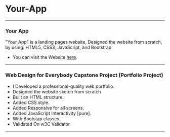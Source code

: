 # Your-App
---
### Your App

"Your App" is a landing pages website, Designed the website from scratch, by using: HTML5, CSS3, JavaScript, and Bootstrap

* You can visit the Website [here](http://ayaabuelsoud.ueuo.com/index.html).

---
### Web Design for Everybody Capstone Project (Portfolio Project)
* I Developed a professional-quality web portfolio.
* Designed the website sketch from scratch
* Built an HTML structure.
* Added CSS style.
* Added Responsive for all screens.
* Added JavaScript Interactivity [pure].
* With Bootstap classes
* Validated On w3C Validator

---
